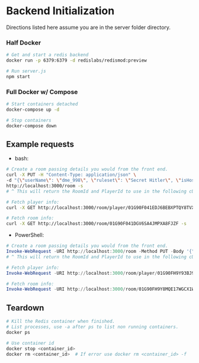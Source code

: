 # Backend Initialization

Directions listed here assume you are in the server folder directory.
### Half Docker
```bash
# Get and start a redis backend
docker run -p 6379:6379 -d redislabs/redismod:preview

# Run server.js
npm start
```
### Full Docker w/ Compose
```bash
# Start containers detached
docker-compose up -d

# Stop containers
docker-compose down
```

## Example requests
- bash:
```bash
# Create a room passing details you would from the front end.
curl -X PUT -H "Content-Type: application/json" \
-d "{\"userName\": \"dme_998\", \"ruleset\": \"Secret Hitler\", \"isHost\": true}" \
http://localhost:3000/room -s
# ^ This will return the RoomId and PlayerId to use in the following cURLs.

# Fetch player info:
curl -X GET http://localhost:3000/room/player/01G90F041EDJ6BEBXPTQY8TVX4 -s

# Fetch room info:
curl -X GET http://localhost:3000/room/01G90F041DGV6SA4JMPXA8FJZF -s
```
- PowerShell:
```powershell
# Create a room passing details you would from the front end.
Invoke-WebRequest -URI http://localhost:3000/room -Method PUT -Body '{"userName": "dme_998", "ruleset": "Secret Hitler", "isHost": true}' -ContentType "application/json"
# ^ This will return the RoomId and PlayerId to use in the following cURLs.

# Fetch player info:
Invoke-WebRequest -URI http://localhost:3000/room/player/01G90FH9Y93BJ95K84XB2KWN27 -Method GET

# Fetch room info:
Invoke-WebRequest -URI http://localhost:3000/room/01G90FH9Y8MQE17WGCX1WGKDYW -Method GET
```

## Teardown
```bash
# Kill the Redis container when finished.
# List processes, use -a after ps to list non running containers.
docker ps  

# Use container id 
docker stop <container_id>
docker rm <container_id>  # If error use docker rm <container_id> -f
```